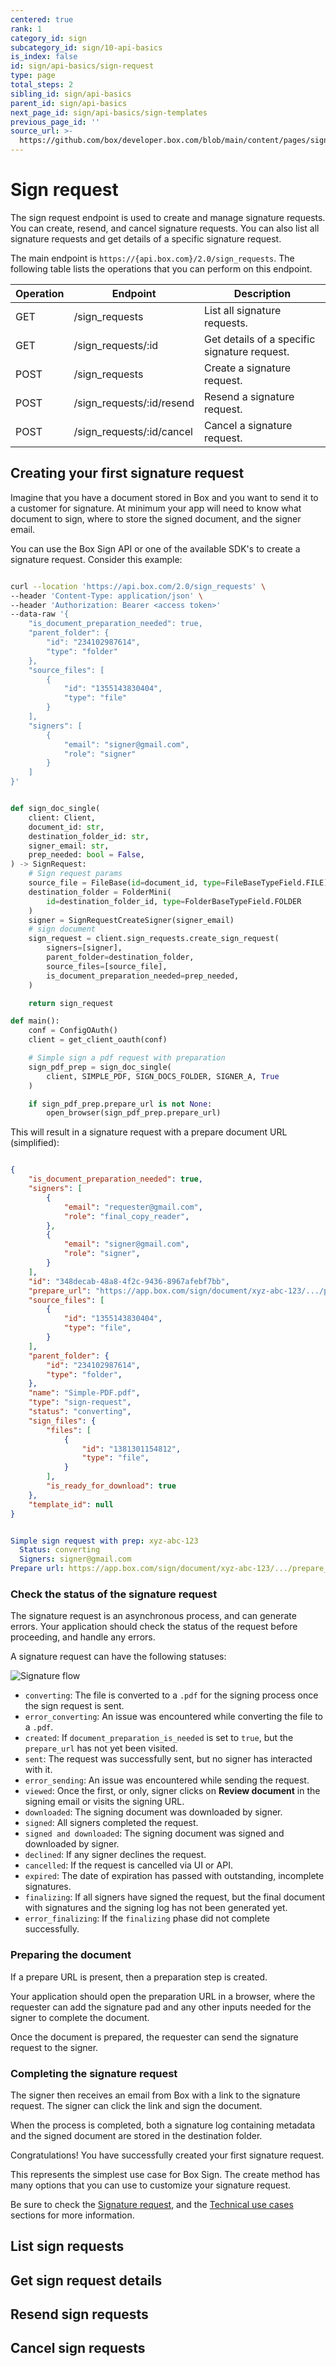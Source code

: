 ```yaml
---
centered: true
rank: 1
category_id: sign
subcategory_id: sign/10-api-basics
is_index: false
id: sign/api-basics/sign-request
type: page
total_steps: 2
sibling_id: sign/api-basics
parent_id: sign/api-basics
next_page_id: sign/api-basics/sign-templates
previous_page_id: ''
source_url: >-
  https://github.com/box/developer.box.com/blob/main/content/pages/sign/10-api-basics/10-sign-request.md
---
```

# Sign request

The sign request endpoint is used to create and manage signature requests.
You can create, resend, and cancel signature requests.
You can also list all signature requests and get details
of a specific signature request.

The main endpoint is `https://{api.box.com}/2.0/sign_requests`.
The following table lists the operations that you can perform on this endpoint.

| Operation | Endpoint | Description |
| --- | --- | --- |
| GET | /sign_requests | List all signature requests. |
| GET | /sign_requests/:id | Get details of a specific signature request. |
| POST | /sign_requests | Create a signature request. |
| POST | /sign_requests/:id/resend | Resend a signature request. |
| POST | /sign_requests/:id/cancel | Cancel a signature request. |

## Creating your first signature request

Imagine that you have a document stored in Box and you want to send it to a
customer for signature. At minimum your app will need to know what document to
sign, where to store the signed document, and the signer email.

You can use the Box Sign API or one of the available SDK's to create a
signature request. Consider this example:

<Tabs>

<Tab title='cUrl'>

```bash

curl --location 'https://api.box.com/2.0/sign_requests' \
--header 'Content-Type: application/json' \
--header 'Authorization: Bearer <access token>'
--data-raw '{
    "is_document_preparation_needed": true,
    "parent_folder": {
        "id": "234102987614",
        "type": "folder"
    },
    "source_files": [
        {
            "id": "1355143830404",
            "type": "file"
        }
    ],
    "signers": [
        {
            "email": "signer@gmail.com",
            "role": "signer"
        }
    ]
}'

```

</Tab>

<Tab title='Python Gen SDK'>

```python

def sign_doc_single(
    client: Client,
    document_id: str,
    destination_folder_id: str,
    signer_email: str,
    prep_needed: bool = False,
) -> SignRequest:
    # Sign request params
    source_file = FileBase(id=document_id, type=FileBaseTypeField.FILE)
    destination_folder = FolderMini(
        id=destination_folder_id, type=FolderBaseTypeField.FOLDER
    )
    signer = SignRequestCreateSigner(signer_email)
    # sign document
    sign_request = client.sign_requests.create_sign_request(
        signers=[signer],
        parent_folder=destination_folder,
        source_files=[source_file],
        is_document_preparation_needed=prep_needed,
    )

    return sign_request

def main():
    conf = ConfigOAuth()
    client = get_client_oauth(conf)

    # Simple sign a pdf request with preparation
    sign_pdf_prep = sign_doc_single(
        client, SIMPLE_PDF, SIGN_DOCS_FOLDER, SIGNER_A, True
    )

    if sign_pdf_prep.prepare_url is not None:
        open_browser(sign_pdf_prep.prepare_url)

```

</Tab>

</Tabs>

This will result in a signature request with a prepare document URL
(simplified):

<Tabs>

<Tab title='cUrl'>

```json

{
    "is_document_preparation_needed": true,
    "signers": [
        {
            "email": "requester@gmail.com",
            "role": "final_copy_reader",
        },
        {
            "email": "signer@gmail.com",
            "role": "signer",
        }
    ],
    "id": "348decab-48a8-4f2c-9436-8967afebf7bb",
    "prepare_url": "https://app.box.com/sign/document/xyz-abc-123/.../prepare_doc/",
    "source_files": [
        {
            "id": "1355143830404",
            "type": "file",
        }
    ],
    "parent_folder": {
        "id": "234102987614",
        "type": "folder",
    },
    "name": "Simple-PDF.pdf",
    "type": "sign-request",
    "status": "converting",
    "sign_files": {
        "files": [
            {
                "id": "1381301154812",
                "type": "file",
            }
        ],
        "is_ready_for_download": true
    },
    "template_id": null
}

```

</Tab>

<Tab title='Python Gen SDK'>

```YAML

Simple sign request with prep: xyz-abc-123
  Status: converting
  Signers: signer@gmail.com
Prepare url: https://app.box.com/sign/document/xyz-abc-123/.../prepare_doc/

```

</Tab>

</Tabs>

### Check the status of the signature request

The signature request is an asynchronous process, and can generate errors.
Your application should check the status of the request before proceeding, and
handle any errors.

A signature request can have the following statuses:

![Signature flow](images/basic-sign-flow.png)

- `converting`: The file is converted to a `.pdf` for the signing process once
the sign request is sent.
- `error_converting`: An issue was encountered while converting the file to a
`.pdf`.
- `created`: If `document_preparation_is_needed` is set to `true`, but the
`prepare_url` has not yet been visited.
- `sent`: The request was successfully sent, but no signer has interacted with
it.
- `error_sending`: An issue was encountered while sending the request.
- `viewed`: Once the first, or only, signer clicks on **Review document** in
the signing email or visits the signing URL.
- `downloaded`: The signing document was downloaded by signer.
- `signed`: All signers completed the request.
- `signed and downloaded`: The signing document was signed and downloaded by
signer.
- `declined`: If any signer declines the request.
- `cancelled`: If the request is cancelled via UI or API.
- `expired`: The date of expiration has passed with outstanding, incomplete
signatures.
- `finalizing`: If all signers have signed the request,
but the final document with signatures and the signing
log has not been generated yet.
- `error_finalizing`: If the `finalizing` phase did not complete successfully.

### Preparing the document

If a prepare URL is present, then a preparation step is created.

Your application should open the preparation URL in a browser, where the
requester can add the signature pad and any other inputs needed for the signer
to complete the document.

Once the document is prepared, the requester can send the signature request to
the signer.

### Completing the signature request

The signer then receives an email from Box with a link to the signature
request. The signer can click the link and sign the document.

When the process is completed, both a signature log containing metadata and
the signed document are stored in the destination folder.

Congratulations! You have successfully created your first signature request.

<Message type='notice'>

This represents the simplest use case for Box Sign. The create method has many
options that you can use to customize your signature request.

Be sure to check the [Signature request][signature-request], and the
[Technical use cases][technical-use-cases] sections for more
information.

</Message>

## List sign requests

## Get sign request details

## Resend sign requests

## Cancel sign requests

[signature-request]:page://sign/signature-request
[technical-use-cases]:page://sign/technical-use-cases